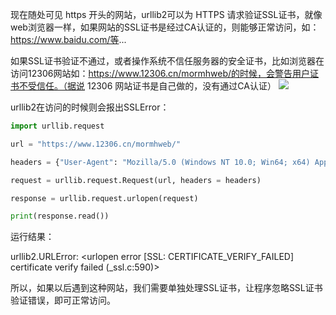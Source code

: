 现在随处可见 https 开头的网站，urllib2可以为 HTTPS 请求验证SSL证书，就像web浏览器一样，如果网站的SSL证书是经过CA认证的，则能够正常访问，如：https://www.baidu.com/等...

如果SSL证书验证不通过，或者操作系统不信任服务器的安全证书，比如浏览器在访问12306网站如：https://www.12306.cn/mormhweb/的时候，会警告用户证书不受信任。（据说 12306 网站证书是自己做的，没有通过CA认证）
![](https://i.loli.net/2019/09/24/YKUyWn3jZGzeOFh.jpg)

urllib2在访问的时候则会报出SSLError：
```python
import urllib.request

url = "https://www.12306.cn/mormhweb/"

headers = {"User-Agent": "Mozilla/5.0 (Windows NT 10.0; Win64; x64) AppleWebKit/537.36 (KHTML, like Gecko) Chrome/54.0.2840.99 Safari/537.36"}

request = urllib.request.Request(url, headers = headers)

response = urllib.request.urlopen(request)

print(response.read())
```
运行结果：

urllib2.URLError: <urlopen error [SSL: CERTIFICATE_VERIFY_FAILED] certificate verify failed (_ssl.c:590)>

所以，如果以后遇到这种网站，我们需要单独处理SSL证书，让程序忽略SSL证书验证错误，即可正常访问。